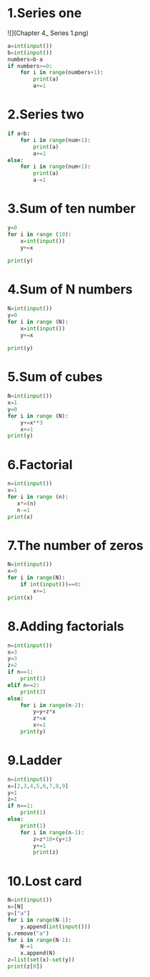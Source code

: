 # 1.Series one

![](Chapter 4_ Series 1.png)

```.py
a=int(input())
b=int(input())
numbers=b-a
if numbers>=0:
    for i in range(numbers+1):
        print(a)
        a+=1
```

# 2.Series two

```.py
if a<b:
    for i in range(num+1):
        print(a)
        a+=1
else:
    for i in range(num+1):
        print(a)
        a-=1
```

# 3.Sum of ten number

```.py
y=0
for i in range (10):
    x=int(input())
    y+=x
    
print(y)
```

# 4.Sum of N numbers

```.py
N=int(input())
y=0
for i in range (N):
    x=int(input())
    y+=x
    
print(y)
```

# 5.Sum of cubes

```.py
N=int(input())
x=1
y=0
for i in range (N):
    y+=x**3
    x+=1
print(y)
```

# 6.Factorial

```.py
n=int(input())
x=1
for i in range (n):
   x*=(n)
   n-=1
print(x)
```

# 7.The number of zeros

```.py
N=int(input())
x=0
for i in range(N):
    if int(input())==0:
        x+=1
print(x)
```

# 8.Adding factorials

```.py
n=int(input())
x=3
y=3
z=2
if n==1:
    print(1)
elif n==2:
    print(3)
else:
    for i in range(n-2):
        y=y+z*x
        z*=x
        x+=1
    print(y)
```

# 9.Ladder

```.py
n=int(input())
x=[2,3,4,5,6,7,8,9]
y=1
z=1
if n==1:
    print(1)
else:
    print(1)
    for i in range(n-1):
        z=z*10+(y+1)
        y+=1
        print(z)
```

# 10.Lost card

```.py
N=int(input())
x=[N]
y=["a"]
for i in range(N-1):
    y.append(int(input()))
y.remove("a")
for i in range(N-1):
    N-=1
    x.append(N)
z=list(set(x)-set(y))
print(z[0])
```
